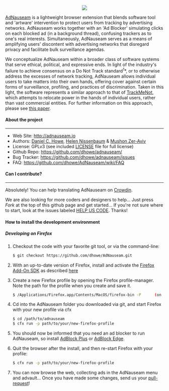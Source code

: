 <!-- [![Build Status](https://travis-ci.org/dhowe/AdNauseam.svg)](https://travis-ci.org/dhowe/AdNauseam) -->

<div align="center">
  <a href="http://ADNAUSEAM.io">
    <img src="https://rednoise.org/adnauseam/logo.png"/>
  </a>
</div>

[AdNauseam](http://adnauseam.io) is a lightweight browser extension that blends software tool and 'artware' intervention to protect users from tracking by advertising networks. AdNauseam works together with an 'Ad Blocker' simulating clicks on each blocked ad (in a background thread), confusing trackers as to one's real interests. Simultaneously, AdNauseam serves as a means of amplifying users' discontent with advertising networks that disregard privacy and facilitate bulk surveillance agendas.

We conceptualize AdNauseam within a broader class of software systems that serve ethical, political, and expressive ends. In light of the industry's failure to achieve consensus on a Do Not Track standard<sup>1</sup>*, or to otherwise address the excesses of network tracking,  AdNauseam allows individual users to take matters into their own hands, offering cover against certain forms of surveillance, profiling, and practices of discrimination. Taken in this light, the software represents a similar approach to that of <a href="http://cs.nyu.edu/trackmenot" target="_blank">TrackMeNot</a>, which attempts to relocate power in the hands of individual users, rather than vast commercial entities. For further information on this approach, please see <a href="http://cs.nyu.edu/trackmenot/TMN-Howe-Niss08-ch23.pdf" target="_blank">this paper</a>.

#### About the project
--------

* Web Site:         http://adnauseam.io
* Authors:          [Daniel C. Howe](http://rednoise.org/daniel), [Helen Nissenbaum](https://www.nyu.edu/projects/nissenbaum/) & [Mushon Zer-Aviv](http://mushon.com)
* License:          GPLv3 (see included [LICENSE](https://github.com/dhowe/AdNauseam/blob/master/LICENSE) file for full license)
* Github Repo:      https://github.com/dhowe/adnauseam/
* Bug Tracker:      https://github.com/dhowe/adnauseam/issues
* FAQ:              https://github.com/dhowe/AdNauseam/wiki/FAQ


#### Can I contribute?
--------
Absolutely! You can help translating AdNauseam on [Crowdin](https://crowdin.com/project/adnauseam).

We are also looking for more coders and designers to help... Just press *Fork* at the top of this github page and get started...
If you're not sure where to start, look at the issues labeled [HELP US CODE](https://github.com/dhowe/AdNauseam/labels/HELP-US-CODE). Thanks!





#### How to install the development environment

##### Developing on Firefox

1. Checkout the code with your favorite git tool, or via the command-line: 

    ```bash
    $ git checkout https://github.com/dhowe/AdNauseam.git
    ```

2. With an up-to-date version of Firefox, install and activate the [Firefox Add-On SDK](https://developer.mozilla.org/en-US/Add-ons/SDK/Tutorials/Installation) as described [here](https://developer.mozilla.org/en-US/Add-ons/SDK/Tutorials/Installation)

3. Create a new Firefox profile by opening the Firefox profile-manager. Note the path for the profile when you create and save it.

    ```bash
    $ /Applications/Firefox.app/Contents/MacOS/firefox-bin -P      (on OSX)
    ```
    
4. Cd into the AdNauseam folder you downloaded via git, and start Firefox with your new profile via cfx

    ```bash
    $ cd /path/to/adnauseam
    $ cfx run -p path/to/your/new-firefox-profile
    ```

5. You should now be informed that you need an ad blocker to run AdNauseam, so install [AdBlock Plus](https://addons.mozilla.org/en-US/firefox/addon/adblock-plus/) or [AdBlock Edge](https://addons.mozilla.org/en-Us/firefox/addon/adblock-edge/).

6. Quit the browser after the install, and then re-start Firefox with your profile:
    
    ```bash    
    $ cfx run -p path/to/your/new-firefox-profile
    ```

7. You can now browse the web, collecting ads in the AdNauseam menu and advault... Once you have made some changes, send us your [pull-request](https://help.github.com/articles/creating-a-pull-request/)! 
